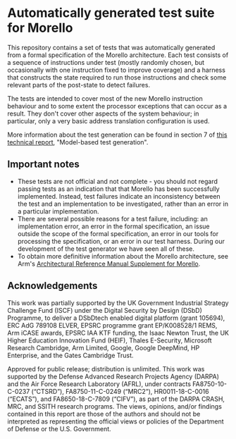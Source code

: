 # Automatically generated test suite for Morello

This repository contains a set of tests that was automatically generated from a
formal specification of the Morello architecture.  Each test consists of a
sequence of instructions under test (mostly randomly chosen, but occasionally
with one instruction fixed to improve coverage) and a harness that constructs
the state required to run those instructions and check some relevant parts of
the post-state to detect failures.

The tests are intended to cover most of the new Morello instruction behaviour
and to some extent the processor exceptions that can occur as a result.  They
don't cover other aspects of the system behaviour; in particular, only a very
basic address translation configuration is used.

More information about the test generation can be found in section 7 of [this
technical report](https://www.cl.cam.ac.uk/techreports/UCAM-CL-TR-959.html),
"Model-based test generation".

## Important notes

* These tests are not official and not complete - you should not regard passing
  tests as an indication that that Morello has been successfully implemented.
  Instead, test failures indicate an inconsistency between the test and an
  implementation to be investigated, rather than an error in a particular
  implementation.
* There are several possible reasons for a test failure, including: an
  implementation error, an error in the formal specification, an issue outside
  the scope of the formal specification, an error in our tools for processing
  the specification, or an error in our test harness.  During our development
  of the test generator we have seen all of these.
* To obtain more definitive information about the Morello architecture, see
  Arm's [Architectural Reference Manual Supplement for
  Morello](https://developer.arm.com/documentation/ddi0606/latest).

## Acknowledgements

This work was partially supported by the UK Government Industrial Strategy
Challenge Fund (ISCF) under the Digital Security by Design (DSbD) Programme, to
deliver a DSbDtech enabled digital platform (grant 105694), ERC AdG 789108
ELVER, EPSRC programme grant EP/K008528/1 REMS, Arm iCASE awards, EPSRC IAA KTF
funding, the Isaac Newton Trust, the UK Higher Education Innovation Fund
(HEIF), Thales E-Security, Microsoft Research Cambridge, Arm Limited, Google,
Google DeepMind, HP Enterprise, and the Gates Cambridge Trust.

Approved for public release; distribution is unlimited. This work was supported
by the Defense Advanced Research Projects Agency (DARPA) and the Air Force
Research Laboratory (AFRL), under contracts FA8750-10-C-0237 (“CTSRD”),
FA8750-11-C-0249 (“MRC2”), HR0011-18-C-0016 (“ECATS”), and FA8650-18-C-7809
(“CIFV”), as part of the DARPA CRASH, MRC, and SSITH research programs. The
views, opinions, and/or findings contained in this report are those of the
authors and should not be interpreted as representing the official views or
policies of the Department of Defense or the U.S. Government.
